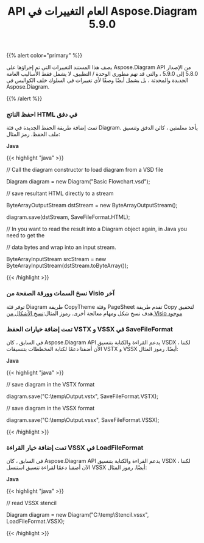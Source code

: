 ﻿---
title: API العام التغييرات في Aspose.Diagram 5.9.0
type: docs
weight: 10
url: /ar/java/public-api-changes-in-aspose-diagram-5-9-0/
---
{{% alert color="primary" %}} 

يصف هذا المستند التغييرات التي تم إجراؤها على Aspose.Diagram API من الإصدار 5.8.0 إلى 5.9.0 ، والتي قد تهم مطوري الوحدة / التطبيق. لا يشمل فقط الأساليب العامة الجديدة والمحدثة ، بل يشمل أيضًا وصفًا لأي تغييرات في السلوك خلف الكواليس في Aspose.Diagram.

{{% /alert %}} 
### **احفظ الناتج HTML في دفق**
تمت إضافة طريقة الحفظ الجديدة في فئة Diagram. يأخذ معلمتين ، كائن الدفق وتنسيق ملف الحفظ.
رمز المثال:

**Java**

{{< highlight "java" >}}

 // Call the diagram constructor to load diagram from a VSD file

Diagram diagram = new Diagram("Basic Flowchart.vsd");

// save resultant HTML directly to a stream

ByteArrayOutputStream dstStream = new ByteArrayOutputStream();

diagram.save(dstStream, SaveFileFormat.HTML);

// In you want to read the result into a Diagram object again, in Java you need to get the

// data bytes and wrap into an input stream.

ByteArrayInputStream srcStream = new ByteArrayInputStream(dstStream.toByteArray());

{{< /highlight >}}
### **نسخ السمات وورقة الصفحة من Visio آخر**
توفر فئة Diagram طريقة CopyTheme وفئة PageSheet تقدم طريقة Copy لتحقيق هدف نسخ شكل ومهام معالجة أخرى.
 رموز المثال:[نسخ الأشكال من Visio موجود](/diagram/ar/java/working-with-visio-shape-data/#copy-shapes-from-an-existing-visio)
### **تمت إضافة خيارات الحفظ VSTX و VSSX في SaveFileFormat**
في السابق ، كان Aspose.Diagram API يدعم القراءة والكتابة بتنسيق VSDX ، لكننا الآن أضفنا دعمًا لكتابة المخططات بتنسيقات VSTX و VSSX أيضًا. رموز المثال:

**Java**

{{< highlight "java" >}}

 // save diagram in the VSTX format

diagram.save("C:\\temp\\Output.vstx", SaveFileFormat.VSTX);

// save diagram in the VSSX format

diagram.save("C:\\temp\\Output.vssx", SaveFileFormat.VSSX);

{{< /highlight >}}
### **تمت إضافة خيار القراءة VSSX في LoadFileFormat**
في السابق ، كان Aspose.Diagram API يدعم القراءة والكتابة بتنسيق VSDX ، لكننا الآن أضفنا دعمًا لقراءة تنسيق استنسل VSSX أيضًا. رموز المثال:

**Java**

{{< highlight "java" >}}

 // read VSSX stencil

Diagram diagram = new Diagram("C:\\temp\\Stencil.vssx", LoadFileFormat.VSSX);

{{< /highlight >}}
